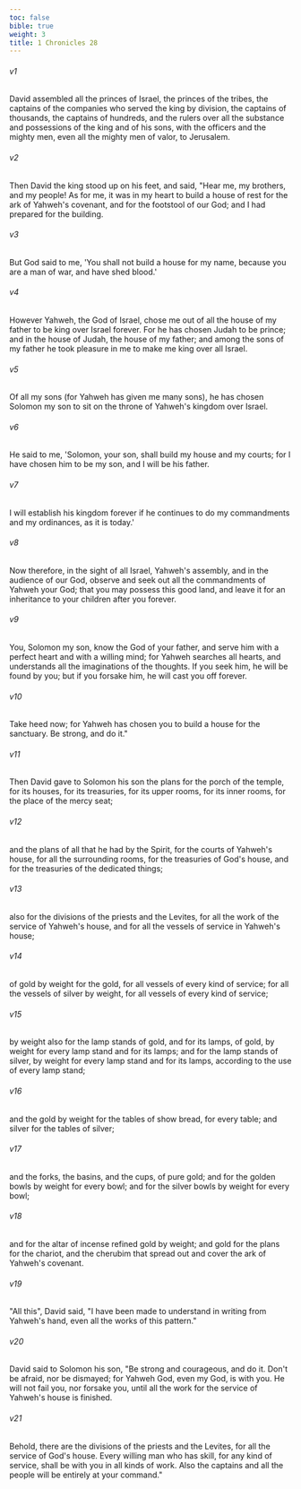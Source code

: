 ```yaml
---
toc: false
bible: true
weight: 3
title: 1 Chronicles 28
---
```




###### v1 
David assembled all the princes of Israel, the princes of the tribes, the captains of the companies who served the king by division, the captains of thousands, the captains of hundreds, and the rulers over all the substance and possessions of the king and of his sons, with the officers and the mighty men, even all the mighty men of valor, to Jerusalem. 

###### v2 
Then David the king stood up on his feet, and said, "Hear me, my brothers, and my people! As for me, it was in my heart to build a house of rest for the ark of Yahweh's covenant, and for the footstool of our God; and I had prepared for the building. 

###### v3 
But God said to me, 'You shall not build a house for my name, because you are a man of war, and have shed blood.' 

###### v4 
However Yahweh, the God of Israel, chose me out of all the house of my father to be king over Israel forever. For he has chosen Judah to be prince; and in the house of Judah, the house of my father; and among the sons of my father he took pleasure in me to make me king over all Israel. 

###### v5 
Of all my sons (for Yahweh has given me many sons), he has chosen Solomon my son to sit on the throne of Yahweh's kingdom over Israel. 

###### v6 
He said to me, 'Solomon, your son, shall build my house and my courts; for I have chosen him to be my son, and I will be his father. 

###### v7 
I will establish his kingdom forever if he continues to do my commandments and my ordinances, as it is today.' 

###### v8 
Now therefore, in the sight of all Israel, Yahweh's assembly, and in the audience of our God, observe and seek out all the commandments of Yahweh your God; that you may possess this good land, and leave it for an inheritance to your children after you forever. 

###### v9 
You, Solomon my son, know the God of your father, and serve him with a perfect heart and with a willing mind; for Yahweh searches all hearts, and understands all the imaginations of the thoughts. If you seek him, he will be found by you; but if you forsake him, he will cast you off forever. 

###### v10 
Take heed now; for Yahweh has chosen you to build a house for the sanctuary. Be strong, and do it." 

###### v11 
Then David gave to Solomon his son the plans for the porch of the temple, for its houses, for its treasuries, for its upper rooms, for its inner rooms, for the place of the mercy seat; 

###### v12 
and the plans of all that he had by the Spirit, for the courts of Yahweh's house, for all the surrounding rooms, for the treasuries of God's house, and for the treasuries of the dedicated things; 

###### v13 
also for the divisions of the priests and the Levites, for all the work of the service of Yahweh's house, and for all the vessels of service in Yahweh's house; 

###### v14 
of gold by weight for the gold, for all vessels of every kind of service; for all the vessels of silver by weight, for all vessels of every kind of service; 

###### v15 
by weight also for the lamp stands of gold, and for its lamps, of gold, by weight for every lamp stand and for its lamps; and for the lamp stands of silver, by weight for every lamp stand and for its lamps, according to the use of every lamp stand; 

###### v16 
and the gold by weight for the tables of show bread, for every table; and silver for the tables of silver; 

###### v17 
and the forks, the basins, and the cups, of pure gold; and for the golden bowls by weight for every bowl; and for the silver bowls by weight for every bowl; 

###### v18 
and for the altar of incense refined gold by weight; and gold for the plans for the chariot, and the cherubim that spread out and cover the ark of Yahweh's covenant. 

###### v19 
"All this", David said, "I have been made to understand in writing from Yahweh's hand, even all the works of this pattern." 

###### v20 
David said to Solomon his son, "Be strong and courageous, and do it. Don't be afraid, nor be dismayed; for Yahweh God, even my God, is with you. He will not fail you, nor forsake you, until all the work for the service of Yahweh's house is finished. 

###### v21 
Behold, there are the divisions of the priests and the Levites, for all the service of God's house. Every willing man who has skill, for any kind of service, shall be with you in all kinds of work. Also the captains and all the people will be entirely at your command."
